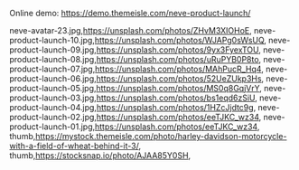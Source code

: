 Online demo: https://demo.themeisle.com/neve-product-launch/



neve-avatar-23.jpg,https://unsplash.com/photos/ZHvM3XIOHoE,
neve-product-launch-10.jpg,https://unsplash.com/photos/WJAPg0sWsUQ,
neve-product-launch-09.jpg,https://unsplash.com/photos/9yx3FyexTOU,
neve-product-launch-08.jpg,https://unsplash.com/photos/uRuPYB0P8to,
neve-product-launch-07.jpg,https://unsplash.com/photos/MAhPucR_Hq4,
neve-product-launch-06.jpg,https://unsplash.com/photos/52UeZUkp3Hs,
neve-product-launch-05.jpg,https://unsplash.com/photos/MS0q8GqjVrY,
neve-product-launch-03.jpg,https://unsplash.com/photos/bs1eqd6zSiU,
neve-product-launch-04.jpg,https://unsplash.com/photos/1HZcJjdtc9g,
neve-product-launch-02.jpg,https://unsplash.com/photos/eeTJKC_wz34,
neve-product-launch-01.jpg,https://unsplash.com/photos/eeTJKC_wz34,
thumb,https://mystock.themeisle.com/photo/harley-davidson-motorcycle-with-a-field-of-wheat-behind-it-3/,
thumb,https://stocksnap.io/photo/AJAA85Y0SH,

